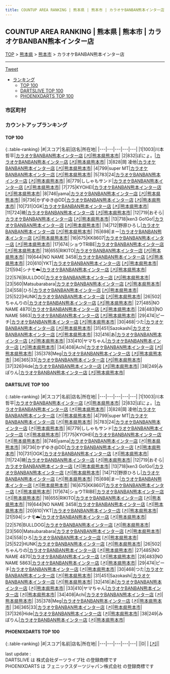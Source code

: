 ```yaml
---
title: COUNTUP AREA RANKING | 熊本県 | 熊本市 | カラオケBANBAN熊本インター店
---
```

## COUNTUP AREA RANKING | 熊本県 | 熊本市 | カラオケBANBAN熊本インター店

[TOP](/darts/rank/) > [熊本県](/darts/rank/熊本県/) > [熊本市](/darts/rank/熊本県/熊本市/) > カラオケBANBAN熊本インター店

___

<a href="https://twitter.com/share?ref_src=twsrc%5Etfw" data-text="COUNTUP AREA RANKING | 熊本県熊本市カラオケBANBAN熊本インター店" class="twitter-share-button" data-hashtags="DARTSLIVE,PHOENIXDARTS,darts,ダーツ" data-show-count="false">Tweet</a>

* [ランキング](#カウントアップランキング)
    * [TOP 100](#top-100)
    * [DARTSLIVE TOP 100](#dartslive-top-100)
    * [PHOENIXDARTS TOP 100](#phoenixdarts-top-100)

### 市区町村

<ul>

</ul>

### カウントアップランキング

#### TOP 100



{:.table-ranking}
|#|スコア|名前|店名|所在地|
|---|---|---|---|---|
|1|1003|<span class="rank-name-dl">川本　哲平</span>|<a href="/darts/rank/shops/f7bfa46110ac5b4d0d9b047a20a7ba1e.html">カラオケBANBAN熊本インター店</a> <a href="https://search.dartslive.com/jp/shop/f7bfa46110ac5b4d0d9b047a20a7ba1e">[↗]</a>|<a href="/darts/rank/熊本県/熊本市">熊本県熊本市</a>|
|2|832|<span class="rank-name-dl">ぽにょ。</span>|<a href="/darts/rank/shops/f7bfa46110ac5b4d0d9b047a20a7ba1e.html">カラオケBANBAN熊本インター店</a> <a href="https://search.dartslive.com/jp/shop/f7bfa46110ac5b4d0d9b047a20a7ba1e">[↗]</a>|<a href="/darts/rank/熊本県/熊本市">熊本県熊本市</a>|
|3|828|<span class="rank-name-dl">岡 凌他</span>|<a href="/darts/rank/shops/f7bfa46110ac5b4d0d9b047a20a7ba1e.html">カラオケBANBAN熊本インター店</a> <a href="https://search.dartslive.com/jp/shop/f7bfa46110ac5b4d0d9b047a20a7ba1e">[↗]</a>|<a href="/darts/rank/熊本県/熊本市">熊本県熊本市</a>|
|4|799|<span class="rank-name-dl">super MT</span>|<a href="/darts/rank/shops/f7bfa46110ac5b4d0d9b047a20a7ba1e.html">カラオケBANBAN熊本インター店</a> <a href="https://search.dartslive.com/jp/shop/f7bfa46110ac5b4d0d9b047a20a7ba1e">[↗]</a>|<a href="/darts/rank/熊本県/熊本市">熊本県熊本市</a>|
|5|783|<span class="rank-name-dl">24</span>|<a href="/darts/rank/shops/f7bfa46110ac5b4d0d9b047a20a7ba1e.html">カラオケBANBAN熊本インター店</a> <a href="https://search.dartslive.com/jp/shop/f7bfa46110ac5b4d0d9b047a20a7ba1e">[↗]</a>|<a href="/darts/rank/熊本県/熊本市">熊本県熊本市</a>|
|6|779|<span class="rank-name-dl">ししゃもサンド</span>|<a href="/darts/rank/shops/f7bfa46110ac5b4d0d9b047a20a7ba1e.html">カラオケBANBAN熊本インター店</a> <a href="https://search.dartslive.com/jp/shop/f7bfa46110ac5b4d0d9b047a20a7ba1e">[↗]</a>|<a href="/darts/rank/熊本県/熊本市">熊本県熊本市</a>|
|7|775|<span class="rank-name-dl">KYOHEI</span>|<a href="/darts/rank/shops/f7bfa46110ac5b4d0d9b047a20a7ba1e.html">カラオケBANBAN熊本インター店</a> <a href="https://search.dartslive.com/jp/shop/f7bfa46110ac5b4d0d9b047a20a7ba1e">[↗]</a>|<a href="/darts/rank/熊本県/熊本市">熊本県熊本市</a>|
|8|746|<span class="rank-name-dl">yama</span>|<a href="/darts/rank/shops/f7bfa46110ac5b4d0d9b047a20a7ba1e.html">カラオケBANBAN熊本インター店</a> <a href="https://search.dartslive.com/jp/shop/f7bfa46110ac5b4d0d9b047a20a7ba1e">[↗]</a>|<a href="/darts/rank/熊本県/熊本市">熊本県熊本市</a>|
|9|736|<span class="rank-name-dl">かずゆき@DD</span>|<a href="/darts/rank/shops/f7bfa46110ac5b4d0d9b047a20a7ba1e.html">カラオケBANBAN熊本インター店</a> <a href="https://search.dartslive.com/jp/shop/f7bfa46110ac5b4d0d9b047a20a7ba1e">[↗]</a>|<a href="/darts/rank/熊本県/熊本市">熊本県熊本市</a>|
|10|731|<span class="rank-name-dl">OGK</span>|<a href="/darts/rank/shops/f7bfa46110ac5b4d0d9b047a20a7ba1e.html">カラオケBANBAN熊本インター店</a> <a href="https://search.dartslive.com/jp/shop/f7bfa46110ac5b4d0d9b047a20a7ba1e">[↗]</a>|<a href="/darts/rank/熊本県/熊本市">熊本県熊本市</a>|
|11|724|<span class="rank-name-dl">暁</span>|<a href="/darts/rank/shops/f7bfa46110ac5b4d0d9b047a20a7ba1e.html">カラオケBANBAN熊本インター店</a> <a href="https://search.dartslive.com/jp/shop/f7bfa46110ac5b4d0d9b047a20a7ba1e">[↗]</a>|<a href="/darts/rank/熊本県/熊本市">熊本県熊本市</a>|
|12|719|<span class="rank-name-dl">おそら</span>|<a href="/darts/rank/shops/f7bfa46110ac5b4d0d9b047a20a7ba1e.html">カラオケBANBAN熊本インター店</a> <a href="https://search.dartslive.com/jp/shop/f7bfa46110ac5b4d0d9b047a20a7ba1e">[↗]</a>|<a href="/darts/rank/熊本県/熊本市">熊本県熊本市</a>|
|13|718|<span class="rank-name-dl">ken3 Go!Go!</span>|<a href="/darts/rank/shops/f7bfa46110ac5b4d0d9b047a20a7ba1e.html">カラオケBANBAN熊本インター店</a> <a href="https://search.dartslive.com/jp/shop/f7bfa46110ac5b4d0d9b047a20a7ba1e">[↗]</a>|<a href="/darts/rank/熊本県/熊本市">熊本県熊本市</a>|
|14|712|<span class="rank-name-dl">野原ひろし</span>|<a href="/darts/rank/shops/f7bfa46110ac5b4d0d9b047a20a7ba1e.html">カラオケBANBAN熊本インター店</a> <a href="https://search.dartslive.com/jp/shop/f7bfa46110ac5b4d0d9b047a20a7ba1e">[↗]</a>|<a href="/darts/rank/熊本県/熊本市">熊本県熊本市</a>|
|15|698|<span class="rank-name-dl">まー</span>|<a href="/darts/rank/shops/f7bfa46110ac5b4d0d9b047a20a7ba1e.html">カラオケBANBAN熊本インター店</a> <a href="https://search.dartslive.com/jp/shop/f7bfa46110ac5b4d0d9b047a20a7ba1e">[↗]</a>|<a href="/darts/rank/熊本県/熊本市">熊本県熊本市</a>|
|16|675|<span class="rank-name-dl">KK8607</span>|<a href="/darts/rank/shops/f7bfa46110ac5b4d0d9b047a20a7ba1e.html">カラオケBANBAN熊本インター店</a> <a href="https://search.dartslive.com/jp/shop/f7bfa46110ac5b4d0d9b047a20a7ba1e">[↗]</a>|<a href="/darts/rank/熊本県/熊本市">熊本県熊本市</a>|
|17|674|<span class="rank-name-dl">ショウTRIBE</span>|<a href="/darts/rank/shops/f7bfa46110ac5b4d0d9b047a20a7ba1e.html">カラオケBANBAN熊本インター店</a> <a href="https://search.dartslive.com/jp/shop/f7bfa46110ac5b4d0d9b047a20a7ba1e">[↗]</a>|<a href="/darts/rank/熊本県/熊本市">熊本県熊本市</a>|
|18|655|<span class="rank-name-dl">RIKITO</span>|<a href="/darts/rank/shops/f7bfa46110ac5b4d0d9b047a20a7ba1e.html">カラオケBANBAN熊本インター店</a> <a href="https://search.dartslive.com/jp/shop/f7bfa46110ac5b4d0d9b047a20a7ba1e">[↗]</a>|<a href="/darts/rank/熊本県/熊本市">熊本県熊本市</a>|
|19|644|<span class="rank-name-dl">NO NAME 3458</span>|<a href="/darts/rank/shops/f7bfa46110ac5b4d0d9b047a20a7ba1e.html">カラオケBANBAN熊本インター店</a> <a href="https://search.dartslive.com/jp/shop/f7bfa46110ac5b4d0d9b047a20a7ba1e">[↗]</a>|<a href="/darts/rank/熊本県/熊本市">熊本県熊本市</a>|
|20|610|<span class="rank-name-dl">YKT</span>|<a href="/darts/rank/shops/f7bfa46110ac5b4d0d9b047a20a7ba1e.html">カラオケBANBAN熊本インター店</a> <a href="https://search.dartslive.com/jp/shop/f7bfa46110ac5b4d0d9b047a20a7ba1e">[↗]</a>|<a href="/darts/rank/熊本県/熊本市">熊本県熊本市</a>|
|21|594|<span class="rank-name-dl">シナモ☁️</span>|<a href="/darts/rank/shops/f7bfa46110ac5b4d0d9b047a20a7ba1e.html">カラオケBANBAN熊本インター店</a> <a href="https://search.dartslive.com/jp/shop/f7bfa46110ac5b4d0d9b047a20a7ba1e">[↗]</a>|<a href="/darts/rank/熊本県/熊本市">熊本県熊本市</a>|
|22|576|<span class="rank-name-dl">BULLDOG</span>|<a href="/darts/rank/shops/f7bfa46110ac5b4d0d9b047a20a7ba1e.html">カラオケBANBAN熊本インター店</a> <a href="https://search.dartslive.com/jp/shop/f7bfa46110ac5b4d0d9b047a20a7ba1e">[↗]</a>|<a href="/darts/rank/熊本県/熊本市">熊本県熊本市</a>|
|23|560|<span class="rank-name-dl">Matsubarabara</span>|<a href="/darts/rank/shops/f7bfa46110ac5b4d0d9b047a20a7ba1e.html">カラオケBANBAN熊本インター店</a> <a href="https://search.dartslive.com/jp/shop/f7bfa46110ac5b4d0d9b047a20a7ba1e">[↗]</a>|<a href="/darts/rank/熊本県/熊本市">熊本県熊本市</a>|
|24|558|<span class="rank-name-dl">ひろ</span>|<a href="/darts/rank/shops/f7bfa46110ac5b4d0d9b047a20a7ba1e.html">カラオケBANBAN熊本インター店</a> <a href="https://search.dartslive.com/jp/shop/f7bfa46110ac5b4d0d9b047a20a7ba1e">[↗]</a>|<a href="/darts/rank/熊本県/熊本市">熊本県熊本市</a>|
|25|522|<span class="rank-name-dl">HUNK</span>|<a href="/darts/rank/shops/f7bfa46110ac5b4d0d9b047a20a7ba1e.html">カラオケBANBAN熊本インター店</a> <a href="https://search.dartslive.com/jp/shop/f7bfa46110ac5b4d0d9b047a20a7ba1e">[↗]</a>|<a href="/darts/rank/熊本県/熊本市">熊本県熊本市</a>|
|26|502|<span class="rank-name-dl">ちゃんりの</span>|<a href="/darts/rank/shops/f7bfa46110ac5b4d0d9b047a20a7ba1e.html">カラオケBANBAN熊本インター店</a> <a href="https://search.dartslive.com/jp/shop/f7bfa46110ac5b4d0d9b047a20a7ba1e">[↗]</a>|<a href="/darts/rank/熊本県/熊本市">熊本県熊本市</a>|
|27|485|<span class="rank-name-dl">NO NAME 4870</span>|<a href="/darts/rank/shops/f7bfa46110ac5b4d0d9b047a20a7ba1e.html">カラオケBANBAN熊本インター店</a> <a href="https://search.dartslive.com/jp/shop/f7bfa46110ac5b4d0d9b047a20a7ba1e">[↗]</a>|<a href="/darts/rank/熊本県/熊本市">熊本県熊本市</a>|
|28|483|<span class="rank-name-dl">NO NAME 5863</span>|<a href="/darts/rank/shops/f7bfa46110ac5b4d0d9b047a20a7ba1e.html">カラオケBANBAN熊本インター店</a> <a href="https://search.dartslive.com/jp/shop/f7bfa46110ac5b4d0d9b047a20a7ba1e">[↗]</a>|<a href="/darts/rank/熊本県/熊本市">熊本県熊本市</a>|
|29|474|<span class="rank-name-dl">ピーチ</span>|<a href="/darts/rank/shops/f7bfa46110ac5b4d0d9b047a20a7ba1e.html">カラオケBANBAN熊本インター店</a> <a href="https://search.dartslive.com/jp/shop/f7bfa46110ac5b4d0d9b047a20a7ba1e">[↗]</a>|<a href="/darts/rank/熊本県/熊本市">熊本県熊本市</a>|
|30|468|<span class="rank-name-dl">つた</span>|<a href="/darts/rank/shops/f7bfa46110ac5b4d0d9b047a20a7ba1e.html">カラオケBANBAN熊本インター店</a> <a href="https://search.dartslive.com/jp/shop/f7bfa46110ac5b4d0d9b047a20a7ba1e">[↗]</a>|<a href="/darts/rank/熊本県/熊本市">熊本県熊本市</a>|
|31|451|<span class="rank-name-dl">Sazokashi</span>|<a href="/darts/rank/shops/f7bfa46110ac5b4d0d9b047a20a7ba1e.html">カラオケBANBAN熊本インター店</a> <a href="https://search.dartslive.com/jp/shop/f7bfa46110ac5b4d0d9b047a20a7ba1e">[↗]</a>|<a href="/darts/rank/熊本県/熊本市">熊本県熊本市</a>|
|32|416|<span class="rank-name-dl">あ</span>|<a href="/darts/rank/shops/f7bfa46110ac5b4d0d9b047a20a7ba1e.html">カラオケBANBAN熊本インター店</a> <a href="https://search.dartslive.com/jp/shop/f7bfa46110ac5b4d0d9b047a20a7ba1e">[↗]</a>|<a href="/darts/rank/熊本県/熊本市">熊本県熊本市</a>|
|33|410|<span class="rank-name-dl">ヤマちゃん</span>|<a href="/darts/rank/shops/f7bfa46110ac5b4d0d9b047a20a7ba1e.html">カラオケBANBAN熊本インター店</a> <a href="https://search.dartslive.com/jp/shop/f7bfa46110ac5b4d0d9b047a20a7ba1e">[↗]</a>|<a href="/darts/rank/熊本県/熊本市">熊本県熊本市</a>|
|34|408|<span class="rank-name-dl">Achi</span>|<a href="/darts/rank/shops/f7bfa46110ac5b4d0d9b047a20a7ba1e.html">カラオケBANBAN熊本インター店</a> <a href="https://search.dartslive.com/jp/shop/f7bfa46110ac5b4d0d9b047a20a7ba1e">[↗]</a>|<a href="/darts/rank/熊本県/熊本市">熊本県熊本市</a>|
|35|378|<span class="rank-name-dl">Meg</span>|<a href="/darts/rank/shops/f7bfa46110ac5b4d0d9b047a20a7ba1e.html">カラオケBANBAN熊本インター店</a> <a href="https://search.dartslive.com/jp/shop/f7bfa46110ac5b4d0d9b047a20a7ba1e">[↗]</a>|<a href="/darts/rank/熊本県/熊本市">熊本県熊本市</a>|
|36|365|<span class="rank-name-dl">33</span>|<a href="/darts/rank/shops/f7bfa46110ac5b4d0d9b047a20a7ba1e.html">カラオケBANBAN熊本インター店</a> <a href="https://search.dartslive.com/jp/shop/f7bfa46110ac5b4d0d9b047a20a7ba1e">[↗]</a>|<a href="/darts/rank/熊本県/熊本市">熊本県熊本市</a>|
|37|326|<span class="rank-name-dl">Hide</span>|<a href="/darts/rank/shops/f7bfa46110ac5b4d0d9b047a20a7ba1e.html">カラオケBANBAN熊本インター店</a> <a href="https://search.dartslive.com/jp/shop/f7bfa46110ac5b4d0d9b047a20a7ba1e">[↗]</a>|<a href="/darts/rank/熊本県/熊本市">熊本県熊本市</a>|
|38|249|<span class="rank-name-dl">みぽりん</span>|<a href="/darts/rank/shops/f7bfa46110ac5b4d0d9b047a20a7ba1e.html">カラオケBANBAN熊本インター店</a> <a href="https://search.dartslive.com/jp/shop/f7bfa46110ac5b4d0d9b047a20a7ba1e">[↗]</a>|<a href="/darts/rank/熊本県/熊本市">熊本県熊本市</a>|


#### DARTSLIVE TOP 100



{:.table-ranking}
|#|スコア|名前|店名|所在地|
|---|---|---|---|---|
|1|1003|<span class="rank-name-dl">川本　哲平</span>|<a href="/darts/rank/shops/f7bfa46110ac5b4d0d9b047a20a7ba1e.html">カラオケBANBAN熊本インター店</a> <a href="https://search.dartslive.com/jp/shop/f7bfa46110ac5b4d0d9b047a20a7ba1e">[↗]</a>|<a href="/darts/rank/熊本県/熊本市">熊本県熊本市</a>|
|2|832|<span class="rank-name-dl">ぽにょ。</span>|<a href="/darts/rank/shops/f7bfa46110ac5b4d0d9b047a20a7ba1e.html">カラオケBANBAN熊本インター店</a> <a href="https://search.dartslive.com/jp/shop/f7bfa46110ac5b4d0d9b047a20a7ba1e">[↗]</a>|<a href="/darts/rank/熊本県/熊本市">熊本県熊本市</a>|
|3|828|<span class="rank-name-dl">岡 凌他</span>|<a href="/darts/rank/shops/f7bfa46110ac5b4d0d9b047a20a7ba1e.html">カラオケBANBAN熊本インター店</a> <a href="https://search.dartslive.com/jp/shop/f7bfa46110ac5b4d0d9b047a20a7ba1e">[↗]</a>|<a href="/darts/rank/熊本県/熊本市">熊本県熊本市</a>|
|4|799|<span class="rank-name-dl">super MT</span>|<a href="/darts/rank/shops/f7bfa46110ac5b4d0d9b047a20a7ba1e.html">カラオケBANBAN熊本インター店</a> <a href="https://search.dartslive.com/jp/shop/f7bfa46110ac5b4d0d9b047a20a7ba1e">[↗]</a>|<a href="/darts/rank/熊本県/熊本市">熊本県熊本市</a>|
|5|783|<span class="rank-name-dl">24</span>|<a href="/darts/rank/shops/f7bfa46110ac5b4d0d9b047a20a7ba1e.html">カラオケBANBAN熊本インター店</a> <a href="https://search.dartslive.com/jp/shop/f7bfa46110ac5b4d0d9b047a20a7ba1e">[↗]</a>|<a href="/darts/rank/熊本県/熊本市">熊本県熊本市</a>|
|6|779|<span class="rank-name-dl">ししゃもサンド</span>|<a href="/darts/rank/shops/f7bfa46110ac5b4d0d9b047a20a7ba1e.html">カラオケBANBAN熊本インター店</a> <a href="https://search.dartslive.com/jp/shop/f7bfa46110ac5b4d0d9b047a20a7ba1e">[↗]</a>|<a href="/darts/rank/熊本県/熊本市">熊本県熊本市</a>|
|7|775|<span class="rank-name-dl">KYOHEI</span>|<a href="/darts/rank/shops/f7bfa46110ac5b4d0d9b047a20a7ba1e.html">カラオケBANBAN熊本インター店</a> <a href="https://search.dartslive.com/jp/shop/f7bfa46110ac5b4d0d9b047a20a7ba1e">[↗]</a>|<a href="/darts/rank/熊本県/熊本市">熊本県熊本市</a>|
|8|746|<span class="rank-name-dl">yama</span>|<a href="/darts/rank/shops/f7bfa46110ac5b4d0d9b047a20a7ba1e.html">カラオケBANBAN熊本インター店</a> <a href="https://search.dartslive.com/jp/shop/f7bfa46110ac5b4d0d9b047a20a7ba1e">[↗]</a>|<a href="/darts/rank/熊本県/熊本市">熊本県熊本市</a>|
|9|736|<span class="rank-name-dl">かずゆき@DD</span>|<a href="/darts/rank/shops/f7bfa46110ac5b4d0d9b047a20a7ba1e.html">カラオケBANBAN熊本インター店</a> <a href="https://search.dartslive.com/jp/shop/f7bfa46110ac5b4d0d9b047a20a7ba1e">[↗]</a>|<a href="/darts/rank/熊本県/熊本市">熊本県熊本市</a>|
|10|731|<span class="rank-name-dl">OGK</span>|<a href="/darts/rank/shops/f7bfa46110ac5b4d0d9b047a20a7ba1e.html">カラオケBANBAN熊本インター店</a> <a href="https://search.dartslive.com/jp/shop/f7bfa46110ac5b4d0d9b047a20a7ba1e">[↗]</a>|<a href="/darts/rank/熊本県/熊本市">熊本県熊本市</a>|
|11|724|<span class="rank-name-dl">暁</span>|<a href="/darts/rank/shops/f7bfa46110ac5b4d0d9b047a20a7ba1e.html">カラオケBANBAN熊本インター店</a> <a href="https://search.dartslive.com/jp/shop/f7bfa46110ac5b4d0d9b047a20a7ba1e">[↗]</a>|<a href="/darts/rank/熊本県/熊本市">熊本県熊本市</a>|
|12|719|<span class="rank-name-dl">おそら</span>|<a href="/darts/rank/shops/f7bfa46110ac5b4d0d9b047a20a7ba1e.html">カラオケBANBAN熊本インター店</a> <a href="https://search.dartslive.com/jp/shop/f7bfa46110ac5b4d0d9b047a20a7ba1e">[↗]</a>|<a href="/darts/rank/熊本県/熊本市">熊本県熊本市</a>|
|13|718|<span class="rank-name-dl">ken3 Go!Go!</span>|<a href="/darts/rank/shops/f7bfa46110ac5b4d0d9b047a20a7ba1e.html">カラオケBANBAN熊本インター店</a> <a href="https://search.dartslive.com/jp/shop/f7bfa46110ac5b4d0d9b047a20a7ba1e">[↗]</a>|<a href="/darts/rank/熊本県/熊本市">熊本県熊本市</a>|
|14|712|<span class="rank-name-dl">野原ひろし</span>|<a href="/darts/rank/shops/f7bfa46110ac5b4d0d9b047a20a7ba1e.html">カラオケBANBAN熊本インター店</a> <a href="https://search.dartslive.com/jp/shop/f7bfa46110ac5b4d0d9b047a20a7ba1e">[↗]</a>|<a href="/darts/rank/熊本県/熊本市">熊本県熊本市</a>|
|15|698|<span class="rank-name-dl">まー</span>|<a href="/darts/rank/shops/f7bfa46110ac5b4d0d9b047a20a7ba1e.html">カラオケBANBAN熊本インター店</a> <a href="https://search.dartslive.com/jp/shop/f7bfa46110ac5b4d0d9b047a20a7ba1e">[↗]</a>|<a href="/darts/rank/熊本県/熊本市">熊本県熊本市</a>|
|16|675|<span class="rank-name-dl">KK8607</span>|<a href="/darts/rank/shops/f7bfa46110ac5b4d0d9b047a20a7ba1e.html">カラオケBANBAN熊本インター店</a> <a href="https://search.dartslive.com/jp/shop/f7bfa46110ac5b4d0d9b047a20a7ba1e">[↗]</a>|<a href="/darts/rank/熊本県/熊本市">熊本県熊本市</a>|
|17|674|<span class="rank-name-dl">ショウTRIBE</span>|<a href="/darts/rank/shops/f7bfa46110ac5b4d0d9b047a20a7ba1e.html">カラオケBANBAN熊本インター店</a> <a href="https://search.dartslive.com/jp/shop/f7bfa46110ac5b4d0d9b047a20a7ba1e">[↗]</a>|<a href="/darts/rank/熊本県/熊本市">熊本県熊本市</a>|
|18|655|<span class="rank-name-dl">RIKITO</span>|<a href="/darts/rank/shops/f7bfa46110ac5b4d0d9b047a20a7ba1e.html">カラオケBANBAN熊本インター店</a> <a href="https://search.dartslive.com/jp/shop/f7bfa46110ac5b4d0d9b047a20a7ba1e">[↗]</a>|<a href="/darts/rank/熊本県/熊本市">熊本県熊本市</a>|
|19|644|<span class="rank-name-dl">NO NAME 3458</span>|<a href="/darts/rank/shops/f7bfa46110ac5b4d0d9b047a20a7ba1e.html">カラオケBANBAN熊本インター店</a> <a href="https://search.dartslive.com/jp/shop/f7bfa46110ac5b4d0d9b047a20a7ba1e">[↗]</a>|<a href="/darts/rank/熊本県/熊本市">熊本県熊本市</a>|
|20|610|<span class="rank-name-dl">YKT</span>|<a href="/darts/rank/shops/f7bfa46110ac5b4d0d9b047a20a7ba1e.html">カラオケBANBAN熊本インター店</a> <a href="https://search.dartslive.com/jp/shop/f7bfa46110ac5b4d0d9b047a20a7ba1e">[↗]</a>|<a href="/darts/rank/熊本県/熊本市">熊本県熊本市</a>|
|21|594|<span class="rank-name-dl">シナモ☁️</span>|<a href="/darts/rank/shops/f7bfa46110ac5b4d0d9b047a20a7ba1e.html">カラオケBANBAN熊本インター店</a> <a href="https://search.dartslive.com/jp/shop/f7bfa46110ac5b4d0d9b047a20a7ba1e">[↗]</a>|<a href="/darts/rank/熊本県/熊本市">熊本県熊本市</a>|
|22|576|<span class="rank-name-dl">BULLDOG</span>|<a href="/darts/rank/shops/f7bfa46110ac5b4d0d9b047a20a7ba1e.html">カラオケBANBAN熊本インター店</a> <a href="https://search.dartslive.com/jp/shop/f7bfa46110ac5b4d0d9b047a20a7ba1e">[↗]</a>|<a href="/darts/rank/熊本県/熊本市">熊本県熊本市</a>|
|23|560|<span class="rank-name-dl">Matsubarabara</span>|<a href="/darts/rank/shops/f7bfa46110ac5b4d0d9b047a20a7ba1e.html">カラオケBANBAN熊本インター店</a> <a href="https://search.dartslive.com/jp/shop/f7bfa46110ac5b4d0d9b047a20a7ba1e">[↗]</a>|<a href="/darts/rank/熊本県/熊本市">熊本県熊本市</a>|
|24|558|<span class="rank-name-dl">ひろ</span>|<a href="/darts/rank/shops/f7bfa46110ac5b4d0d9b047a20a7ba1e.html">カラオケBANBAN熊本インター店</a> <a href="https://search.dartslive.com/jp/shop/f7bfa46110ac5b4d0d9b047a20a7ba1e">[↗]</a>|<a href="/darts/rank/熊本県/熊本市">熊本県熊本市</a>|
|25|522|<span class="rank-name-dl">HUNK</span>|<a href="/darts/rank/shops/f7bfa46110ac5b4d0d9b047a20a7ba1e.html">カラオケBANBAN熊本インター店</a> <a href="https://search.dartslive.com/jp/shop/f7bfa46110ac5b4d0d9b047a20a7ba1e">[↗]</a>|<a href="/darts/rank/熊本県/熊本市">熊本県熊本市</a>|
|26|502|<span class="rank-name-dl">ちゃんりの</span>|<a href="/darts/rank/shops/f7bfa46110ac5b4d0d9b047a20a7ba1e.html">カラオケBANBAN熊本インター店</a> <a href="https://search.dartslive.com/jp/shop/f7bfa46110ac5b4d0d9b047a20a7ba1e">[↗]</a>|<a href="/darts/rank/熊本県/熊本市">熊本県熊本市</a>|
|27|485|<span class="rank-name-dl">NO NAME 4870</span>|<a href="/darts/rank/shops/f7bfa46110ac5b4d0d9b047a20a7ba1e.html">カラオケBANBAN熊本インター店</a> <a href="https://search.dartslive.com/jp/shop/f7bfa46110ac5b4d0d9b047a20a7ba1e">[↗]</a>|<a href="/darts/rank/熊本県/熊本市">熊本県熊本市</a>|
|28|483|<span class="rank-name-dl">NO NAME 5863</span>|<a href="/darts/rank/shops/f7bfa46110ac5b4d0d9b047a20a7ba1e.html">カラオケBANBAN熊本インター店</a> <a href="https://search.dartslive.com/jp/shop/f7bfa46110ac5b4d0d9b047a20a7ba1e">[↗]</a>|<a href="/darts/rank/熊本県/熊本市">熊本県熊本市</a>|
|29|474|<span class="rank-name-dl">ピーチ</span>|<a href="/darts/rank/shops/f7bfa46110ac5b4d0d9b047a20a7ba1e.html">カラオケBANBAN熊本インター店</a> <a href="https://search.dartslive.com/jp/shop/f7bfa46110ac5b4d0d9b047a20a7ba1e">[↗]</a>|<a href="/darts/rank/熊本県/熊本市">熊本県熊本市</a>|
|30|468|<span class="rank-name-dl">つた</span>|<a href="/darts/rank/shops/f7bfa46110ac5b4d0d9b047a20a7ba1e.html">カラオケBANBAN熊本インター店</a> <a href="https://search.dartslive.com/jp/shop/f7bfa46110ac5b4d0d9b047a20a7ba1e">[↗]</a>|<a href="/darts/rank/熊本県/熊本市">熊本県熊本市</a>|
|31|451|<span class="rank-name-dl">Sazokashi</span>|<a href="/darts/rank/shops/f7bfa46110ac5b4d0d9b047a20a7ba1e.html">カラオケBANBAN熊本インター店</a> <a href="https://search.dartslive.com/jp/shop/f7bfa46110ac5b4d0d9b047a20a7ba1e">[↗]</a>|<a href="/darts/rank/熊本県/熊本市">熊本県熊本市</a>|
|32|416|<span class="rank-name-dl">あ</span>|<a href="/darts/rank/shops/f7bfa46110ac5b4d0d9b047a20a7ba1e.html">カラオケBANBAN熊本インター店</a> <a href="https://search.dartslive.com/jp/shop/f7bfa46110ac5b4d0d9b047a20a7ba1e">[↗]</a>|<a href="/darts/rank/熊本県/熊本市">熊本県熊本市</a>|
|33|410|<span class="rank-name-dl">ヤマちゃん</span>|<a href="/darts/rank/shops/f7bfa46110ac5b4d0d9b047a20a7ba1e.html">カラオケBANBAN熊本インター店</a> <a href="https://search.dartslive.com/jp/shop/f7bfa46110ac5b4d0d9b047a20a7ba1e">[↗]</a>|<a href="/darts/rank/熊本県/熊本市">熊本県熊本市</a>|
|34|408|<span class="rank-name-dl">Achi</span>|<a href="/darts/rank/shops/f7bfa46110ac5b4d0d9b047a20a7ba1e.html">カラオケBANBAN熊本インター店</a> <a href="https://search.dartslive.com/jp/shop/f7bfa46110ac5b4d0d9b047a20a7ba1e">[↗]</a>|<a href="/darts/rank/熊本県/熊本市">熊本県熊本市</a>|
|35|378|<span class="rank-name-dl">Meg</span>|<a href="/darts/rank/shops/f7bfa46110ac5b4d0d9b047a20a7ba1e.html">カラオケBANBAN熊本インター店</a> <a href="https://search.dartslive.com/jp/shop/f7bfa46110ac5b4d0d9b047a20a7ba1e">[↗]</a>|<a href="/darts/rank/熊本県/熊本市">熊本県熊本市</a>|
|36|365|<span class="rank-name-dl">33</span>|<a href="/darts/rank/shops/f7bfa46110ac5b4d0d9b047a20a7ba1e.html">カラオケBANBAN熊本インター店</a> <a href="https://search.dartslive.com/jp/shop/f7bfa46110ac5b4d0d9b047a20a7ba1e">[↗]</a>|<a href="/darts/rank/熊本県/熊本市">熊本県熊本市</a>|
|37|326|<span class="rank-name-dl">Hide</span>|<a href="/darts/rank/shops/f7bfa46110ac5b4d0d9b047a20a7ba1e.html">カラオケBANBAN熊本インター店</a> <a href="https://search.dartslive.com/jp/shop/f7bfa46110ac5b4d0d9b047a20a7ba1e">[↗]</a>|<a href="/darts/rank/熊本県/熊本市">熊本県熊本市</a>|
|38|249|<span class="rank-name-dl">みぽりん</span>|<a href="/darts/rank/shops/f7bfa46110ac5b4d0d9b047a20a7ba1e.html">カラオケBANBAN熊本インター店</a> <a href="https://search.dartslive.com/jp/shop/f7bfa46110ac5b4d0d9b047a20a7ba1e">[↗]</a>|<a href="/darts/rank/熊本県/熊本市">熊本県熊本市</a>|


#### PHOENIXDARTS TOP 100



{:.table-ranking}
|#|スコア|名前|店名|所在地|
|---|---|---|---|---|
||0|<span class="rank-name-dl"> </span>|<a href="/darts/rank/shops/.html"></a> <a href="">[↗]</a>|<a href="/darts/rank//"></a>|


<div class="footer border-top border-gray-light mt-5 pt-3 text-right text-gray">
    last update : <span style="font-weight: italic" id="foot_last_modified"></span><br />
    DARTSLIVE は 株式会社ダーツライブ社 の登録商標です<br />
    PHOENIXDARTS は フェニックスダーツジャパン株式会社 の登録商標です<br />
</div>

<script src="https://cdnjs.cloudflare.com/ajax/libs/jquery.tablesorter/2.31.3/js/jquery.tablesorter.min.js" integrity="sha512-qzgd5cYSZcosqpzpn7zF2ZId8f/8CHmFKZ8j7mU4OUXTNRd5g+ZHBPsgKEwoqxCtdQvExE5LprwwPAgoicguNg==" crossorigin="anonymous" referrerpolicy="no-referrer"></script>
<link rel="stylesheet" href="https://cdnjs.cloudflare.com/ajax/libs/jquery.tablesorter/2.31.3/css/theme.default.min.css" integrity="sha512-wghhOJkjQX0Lh3NSWvNKeZ0ZpNn+SPVXX1Qyc9OCaogADktxrBiBdKGDoqVUOyhStvMBmJQ8ZdMHiR3wuEq8+w==" crossorigin="anonymous" referrerpolicy="no-referrer" />
<script>
$(function() {
    $(".table-ranking").tablesorter({sortList:[[0, 0]]});
    $("#foot_last_modified").text(formatDate(new Date(document.lastModified), 'yyyy-MM-dd HH:mm:ss'));
});
</script>

<script async src="https://platform.twitter.com/widgets.js" charset="utf-8"></script>
